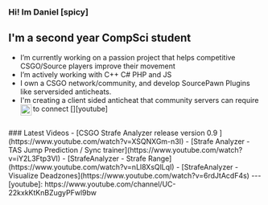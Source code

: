 ### Hi! Im Daniel [spicy]

## I'm a second year CompSci student
- I’m currently working on a passion project that helps competitive CSGO/Source players improve their movement
- I’m actively working with C++ C# PHP and JS
- I own a CSGO network/community, and develop SourcePawn Plugins like serversided anticheats.
- I'm creating a client sided anticheat that community servers can require to connect
[<img align="left" alt="Spicy's YouTube" width="22px" src="https://cdn.jsdelivr.net/npm/simple-icons@v3/icons/youtube.svg" />][youtube]
<br />
### Latest Videos
<!-- YOUTUBE:START -->
- [CSGO Strafe Analyzer release version 0.9 ](https://www.youtube.com/watch?v=XSQNXGm-n3I)
- [Strafe Analyzer - TAS Jump Prediction / Sync trainer](https://www.youtube.com/watch?v=iY2L3Ftp3VI)
- [StrafeAnalyzer - Strafe Range](https://www.youtube.com/watch?v=nLl8XsQlLqI)
- [StrafeAnalyzer - Visualize Deadzones](https://www.youtube.com/watch?v=6rdJtAcdF4s)
<!-- YOUTUBE:END -->
---
[youtube]: https://www.youtube.com/channel/UC-22kxkKtKnBZugyPFwl9bw
